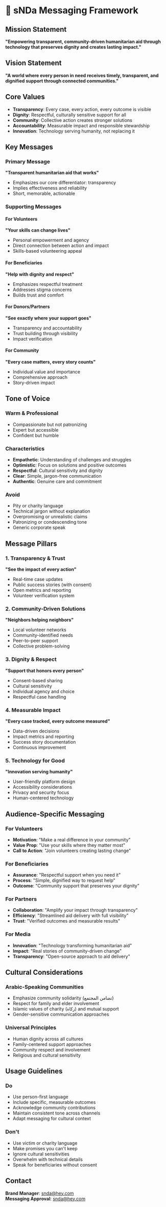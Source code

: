 # 🎯 sNDa Messaging Framework

## Mission Statement
**"Empowering transparent, community-driven humanitarian aid through technology that preserves dignity and creates lasting impact."**

## Vision Statement
**"A world where every person in need receives timely, transparent, and dignified support through connected communities."**

## Core Values
- **Transparency**: Every case, every action, every outcome is visible
- **Dignity**: Respectful, culturally sensitive support for all
- **Community**: Collective action creates stronger solutions
- **Accountability**: Measurable impact and responsible stewardship
- **Innovation**: Technology serving humanity, not replacing it

## Key Messages

### Primary Message
**"Transparent humanitarian aid that works"**
- Emphasizes our core differentiator: transparency
- Implies effectiveness and reliability
- Short, memorable, actionable

### Supporting Messages

#### For Volunteers
**"Your skills can change lives"**
- Personal empowerment and agency
- Direct connection between action and impact
- Skills-based volunteering appeal

#### For Beneficiaries
**"Help with dignity and respect"**
- Emphasizes respectful treatment
- Addresses stigma concerns
- Builds trust and comfort

#### For Donors/Partners
**"See exactly where your support goes"**
- Transparency and accountability
- Trust building through visibility
- Impact verification

#### For Community
**"Every case matters, every story counts"**
- Individual value and importance
- Comprehensive approach
- Story-driven impact

## Tone of Voice

### Warm & Professional
- Compassionate but not patronizing
- Expert but accessible
- Confident but humble

### Characteristics
- **Empathetic**: Understanding of challenges and struggles
- **Optimistic**: Focus on solutions and positive outcomes
- **Respectful**: Cultural sensitivity and dignity
- **Clear**: Simple, jargon-free communication
- **Authentic**: Genuine care and commitment

### Avoid
- Pity or charity language
- Technical jargon without explanation
- Overpromising or unrealistic claims
- Patronizing or condescending tone
- Generic corporate speak

## Message Pillars

### 1. Transparency & Trust
**"See the impact of every action"**
- Real-time case updates
- Public success stories (with consent)
- Open metrics and reporting
- Volunteer verification system

### 2. Community-Driven Solutions
**"Neighbors helping neighbors"**
- Local volunteer networks
- Community-identified needs
- Peer-to-peer support
- Collective problem-solving

### 3. Dignity & Respect
**"Support that honors every person"**
- Consent-based sharing
- Cultural sensitivity
- Individual agency and choice
- Respectful case handling

### 4. Measurable Impact
**"Every case tracked, every outcome measured"**
- Data-driven decisions
- Impact metrics and reporting
- Success story documentation
- Continuous improvement

### 5. Technology for Good
**"Innovation serving humanity"**
- User-friendly platform design
- Accessibility considerations
- Privacy and security focus
- Human-centered technology

## Audience-Specific Messaging

### For Volunteers
- **Motivation**: "Make a real difference in your community"
- **Value Prop**: "Use your skills where they matter most"
- **Call to Action**: "Join volunteers creating lasting change"

### For Beneficiaries
- **Assurance**: "Respectful support when you need it"
- **Process**: "Simple, dignified way to request help"
- **Outcome**: "Community support that preserves your dignity"

### For Partners
- **Collaboration**: "Amplify your impact through transparency"
- **Efficiency**: "Streamlined aid delivery with full visibility"
- **Trust**: "Verified outcomes and measurable results"

### For Media
- **Innovation**: "Technology transforming humanitarian aid"
- **Impact**: "Real stories of community-driven change"
- **Transparency**: "Open-source approach to aid delivery"

## Cultural Considerations

### Arabic-Speaking Communities
- Emphasize community solidarity (تضامن المجتمع)
- Respect for family and elder involvement
- Islamic values of charity (زكاة) and mutual support
- Gender-sensitive communication approaches

### Universal Principles
- Human dignity across all cultures
- Family-centered support approaches
- Community respect and involvement
- Religious and cultural sensitivity

## Usage Guidelines

### Do
- Use person-first language
- Include specific, measurable outcomes
- Acknowledge community contributions
- Maintain consistent tone across channels
- Adapt messaging for cultural context

### Don't
- Use victim or charity language
- Make promises you can't keep
- Ignore cultural sensitivities
- Overwhelm with technical details
- Speak for beneficiaries without consent

## Contact
**Brand Manager**: snda@hey.com  
**Messaging Approval**: snda@hey.com